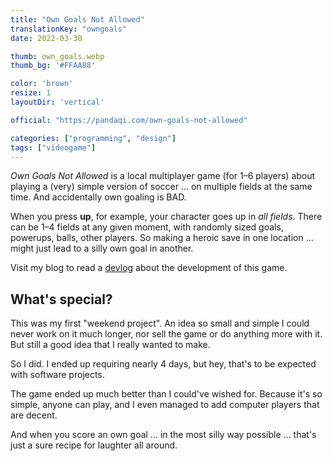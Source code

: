 ```yaml
---
title: "Own Goals Not Allowed"
translationKey: "owngoals"
date: 2022-03-30

thumb: own_goals.webp
thumb_bg: '#FFAA88'

color: 'brown'
resize: 1
layoutDir: 'vertical'

official: "https://pandaqi.com/own-goals-not-allowed"

categories: ["programming", "design"]
tags: ["videogame"]
---
```


_Own Goals Not Allowed_ is a local multiplayer game (for 1&ndash;6 players) about playing a (very) simple version of soccer ... on multiple fields at the same time. And accidentally own goaling is BAD.

When you press **up**, for example, your character goes up in _all fields_. There can be 1&ndash;4 fields at any given moment, with randomly sized goals, powerups, balls, other players. So making a heroic save in one location ... might just lead to a silly own goal in another.

Visit my blog to read a [devlog](https://pandaqi.com/blog/videogames/one-week-games/devlog-own-goals-not-allowed) about the development of this game.

## What's special?
This was my first "weekend project". An idea so small and simple I could never work on it much longer, nor sell the game or do anything more with it. But still a good idea that I really wanted to make.

So I did. I ended up requiring nearly 4 days, but hey, that's to be expected with software projects.

The game ended up much better than I could've wished for. Because it's so simple, anyone can play, and I even managed to add computer players that are decent.

And when you score an own goal ... in the most silly way possible ... that's just a sure recipe for laughter all around.